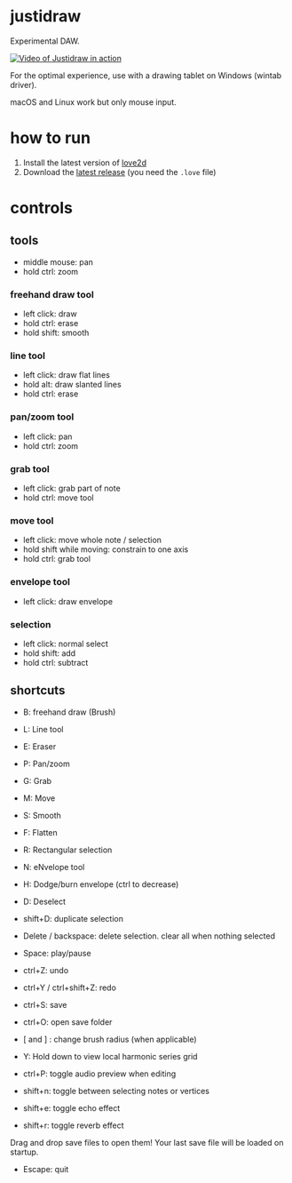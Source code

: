 # justidraw

Experimental DAW.

[![Video of Justidraw in action](http://img.youtube.com/vi/JhLQWR3zdeU/0.jpg)](http://www.youtube.com/watch?v=JhLQWR3zdeU)

For the optimal experience, use with a drawing tablet on Windows (wintab driver).

macOS and Linux work but only mouse input.

# how to run

1. Install the latest version of [love2d](https://love2d.org/)
2. Download the [latest release](https://github.com/Sin-tel/justidraw/releases) (you need the `.love` file)

# controls

## tools
* middle mouse: pan
* hold ctrl: zoom
### freehand draw tool
* left click: draw
* hold ctrl: erase
* hold shift: smooth
### line tool
* left click: draw flat lines
* hold alt: draw slanted lines
* hold ctrl: erase
### pan/zoom tool
* left click: pan
* hold ctrl: zoom
### grab tool
* left click: grab part of note
* hold ctrl: move tool
### move tool
* left click: move whole note / selection
* hold shift while moving: constrain to one axis
* hold ctrl: grab tool
### envelope tool
* left click: draw envelope 
### selection
* left click: normal select
* hold shift: add
* hold ctrl: subtract

## shortcuts
* B: freehand draw (Brush)
* L: Line tool
* E: Eraser
* P: Pan/zoom
* G: Grab
* M: Move
* S: Smooth
* F: Flatten
* R: Rectangular selection
* N: eNvelope tool
* H: Dodge/burn envelope (ctrl to decrease)

* D: Deselect
* shift+D: duplicate selection
* Delete / backspace: delete selection. clear all when nothing selected

* Space: play/pause
* ctrl+Z: undo
* ctrl+Y / ctrl+shift+Z: redo
* ctrl+S: save 
* ctrl+O: open save folder 

* [ and ] : change brush radius (when applicable)
* Y: Hold down to view local harmonic series grid
* ctrl+P: toggle audio preview when editing
* shift+n: toggle between selecting notes or vertices
* shift+e: toggle echo effect
* shift+r: toggle reverb effect

Drag and drop save files to open them!
Your last save file will be loaded on startup.

* Escape: quit
